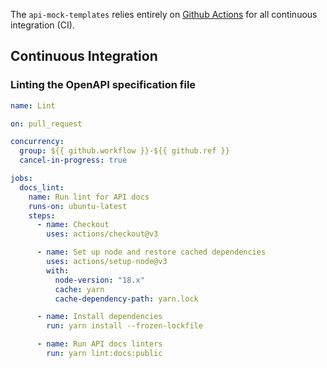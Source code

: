 The `api-mock-templates` relies entirely on [Github Actions](https://github.com/nimblehq/api-mock-templates/actions) for all continuous integration (CI).

## Continuous Integration

### Linting the OpenAPI specification file

```yaml
name: Lint

on: pull_request

concurrency:
  group: ${{ github.workflow }}-${{ github.ref }}
  cancel-in-progress: true

jobs:
  docs_lint:
    name: Run lint for API docs
    runs-on: ubuntu-latest
    steps:
      - name: Checkout
        uses: actions/checkout@v3

      - name: Set up node and restore cached dependencies
        uses: actions/setup-node@v3
        with:
          node-version: "18.x"
          cache: yarn
          cache-dependency-path: yarn.lock

      - name: Install dependencies
        run: yarn install --frozen-lockfile

      - name: Run API docs linters
        run: yarn lint:docs:public

```
